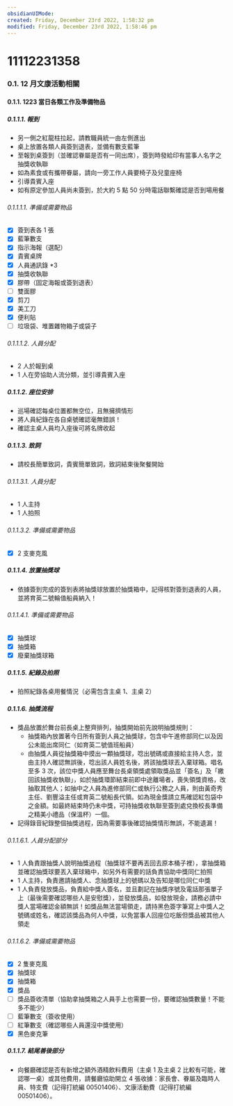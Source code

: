 ```yaml
---
obsidianUIMode: 
created: Friday, December 23rd 2022, 1:58:32 pm
modified: Friday, December 23rd 2022, 1:58:46 pm
---
```

# 11112231358
### 0.1. 12 月文康活動相關
#### 0.1.1. 1223 當日各類工作及準備物品
##### 0.1.1.1. 報到
- 另一側之紅龍柱拉起，請教職員統一由左側進出
- 桌上放置各類人員簽到退表，並備有數支藍筆
- 至報到桌簽到（並確認眷屬是否有一同出席），簽到時發給印有當事人名字之抽獎收執聯
- 如為素食或有攜帶眷屬，請向一旁工作人員要椅子及兒童座椅
- 引導貴賓入座
- 如有原定參加人員尚未簽到，於大約 5 點 50 分時電話聯繫確認是否到場用餐

###### 0.1.1.1.1. 準備或需要物品
- [x] 簽到表各 1 張
- [x] 藍筆數支
- [x] 指示海報（選配）
- [x] 貴賓桌牌
- [x] 人員通訊錄 *3
- [x] 抽獎收執聯
- [x] 膠帶（固定海報或簽到退表）
- [ ] 雙面膠
- [x] 剪刀
- [x] 美工刀
- [x] 便利貼
- [ ] 垃圾袋、堆置雜物箱子或袋子
###### 0.1.1.1.2. 人員分配
- 2 人於報到桌
- 1 人在旁協助人流分類，並引導貴賓入座
##### 0.1.1.2. 座位安排
- 巡場確認每桌位置都無空位，且無擁擠情形
- 將人員紀錄在各自桌號確認毫無錯誤！
- 確認主桌人員均入座後可將名牌收起
##### 0.1.1.3. 致詞
- 請校長簡單致詞，貴賓簡單致詞，致詞結束後聚餐開始
###### 0.1.1.3.1. 人員分配
- 1 人主持
- 1 人拍照
###### 0.1.1.3.2. 準備或需要物品
- [x] 2 支麥克風
##### 0.1.1.4. 放置抽獎球
- 依據簽到完成的簽到表將抽獎球放置於抽獎箱中，記得核對簽到退表的人員，並將育英二號輪值船員納入！

###### 0.1.1.4.1. 準備或需要物品
- [x] 抽獎球
- [x] 抽獎箱
- [x] 廢棄抽獎球箱

##### 0.1.1.5. 紀錄及拍照
- 拍照紀錄各桌用餐情況（必需包含主桌 1、主桌 2）

##### 0.1.1.6. 抽獎流程
- 獎品放置於舞台前長桌上整齊排列，抽獎開始前先說明抽獎規則：
	- 抽獎箱內放置著今日所有簽到人員之抽獎球，包含中午進修部同仁以及因公未能出席同仁（如育英二號值班船員）
	- 由抽獎人員從抽獎箱中摸出一顆抽獎球，唸出號碼或直接給主持人念，並由主持人確認無誤後，唸出該人員姓名後，將該抽獎球丟入棄球箱。唱名至多 3 次，該位中獎人員應至舞台長桌領獎處領取獎品並「簽名」及「繳回該抽獎收執聯」，如於抽獎環節結束前即中途離場者，喪失領獎資格，改抽取其他人；如抽中之人員為進修部同仁或執行公務之人員，則由黃奇秀主任、劉豐溢主任或育英二號船長代領。如為現金獎請立馬確認紅包袋中之金額。如最終結束時仍未中獎，可持抽獎收執聯至簽到處兌換校長準備之精美小禮品（保溫杯）一個。
- 記得錄音紀錄整個抽獎過程，因為需要事後確認抽獎情形無誤，不能遺漏！

###### 0.1.1.6.1. 人員分配部分
- 1 人負責跟抽獎人說明抽獎過程（抽獎球不要再丟回去原本桶子裡），拿抽獎箱並確認抽獎球要丟入棄球箱中，如另外有需要的話負責協助中獎同仁拍照
- 1 人主持，負責邀請抽獎人、念抽獎球上的號碼以及告知是哪位同仁中獎
- 1 人負責發放獎品，負責給中獎人簽名，並且劃記在抽獎序號及電話那張單子上（最後需要確認哪些人是安慰獎），並發放獎品，如發放現金，請務必請中獎人當場確認金額無誤！如獎品無法當場領走，請持黑色簽字筆寫上中獎人之號碼或姓名，確認該獎品為何人中獎，以免當事人回座位吃飯但獎品被其他人領走

###### 0.1.1.6.2. 準備或需要物品
- [x] 2 隻麥克風
- [x] 抽獎球
- [x] 抽獎箱
- [x] 獎品
- [ ] 獎品簽收清單（協助拿抽獎箱之人員手上也需要一份，要確認抽獎數量！不能多不能少）
- [ ] 藍筆數支（簽收使用）
- [ ] 紅筆數支（確認哪些人員還沒中獎使用）
- [x] 黑色麥克筆

##### 0.1.1.7. 結尾善後部分
- 向餐廳確認是否有新增之額外酒精飲料費用（主桌 1 及主桌 2 比較有可能，確認哪一桌）或其他費用，請餐廳協助開立 4 張收據：家長會、眷屬及臨時人員、特支費（記得打統編 00501406）、文康活動費（記得打統編 00501406）。
